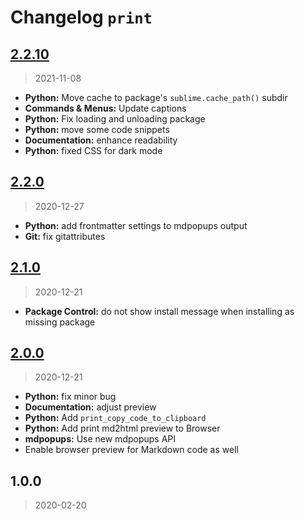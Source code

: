 # Changelog `print`

## [2.2.10](https://github.com/jrappen/sublime-print/compare/2.2.0...2.2.10)

> 2021-11-08

* **Python:** Move cache to package's `sublime.cache_path()` subdir
* **Commands & Menus:** Update captions
* **Python:** Fix loading and unloading package
* **Python:** move some code snippets
* **Documentation:** enhance readability
* **Python:** fixed CSS for dark mode

## [2.2.0](https://github.com/jrappen/sublime-print/compare/2.1.0...2.2.0)

> 2020-12-27

* **Python:** add frontmatter settings to mdpopups output
* **Git:** fix gitattributes

## [2.1.0](https://github.com/jrappen/sublime-print/compare/2.0.0...2.1.0)

> 2020-12-21

* **Package Control:** do not show install message when installing as missing package

## [2.0.0](https://github.com/jrappen/sublime-print/compare/1.0.0...2.0.0)

> 2020-12-21

* **Python:** fix minor bug
* **Documentation:** adjust preview
* **Python:** Add `print_copy_code_to_clipboard`
* **Python:** Add print md2html preview to Browser
* **mdpopups:** Use new mdpopups API
* Enable browser preview for Markdown code as well

## 1.0.0

> 2020-02-20
